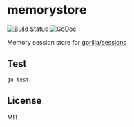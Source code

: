 
# memorystore 

[![Build Status](https://travis-ci.org/zemirco/memorystore.svg)](https://travis-ci.org/zemirco/memorystore)
[![GoDoc](https://godoc.org/github.com/zemirco/memorystore?status.svg)](https://godoc.org/github.com/zemirco/memorystore)

Memory session store for [gorilla/sessions](https://github.com/gorilla/sessions) 

## Test

`go test`

## License

MIT
